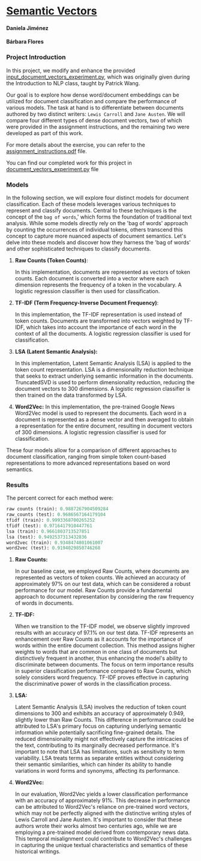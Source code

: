 # [Semantic Vectors](https://github.com/BarbaraPFloresRios/IDS703_NLP_NaturalLanguageProcessing/tree/main/20231101_SemanticVectors)
#### Daniela Jiménez
#### Bárbara Flores


### Project Introduction
In this project, we modify and enhance the provided [input_document_vectors_experiment.py](https://github.com/BarbaraPFloresRios/IDS703_NLP_NaturalLanguageProcessing/blob/main/20231101_SemanticVectors/input_document_vectors_experiment.py), which was originally given during the Introduction to NLP class, taught by Patrick Wang. 

Our goal is to explore how dense word/document embeddings can be utilized for document classification and compare the performance of various models. The task at hand is to differentiate between documents authored by two distinct writers: `Lewis Carroll` and `Jane Austen`. We will compare four different types of dense document vectors, two of which were provided in the assignment instructions, and the remaining two were developed as part of this work.

For more details about the exercise, you can refer to the [assignment_instructions.pdf](https://github.com/BarbaraPFloresRios/IDS703_NLP_NaturalLanguageProcessing/blob/main/20231101_SemanticVectors/%20assignment_instructions.pdf) file.

You can find our completed work for this project in [document_vectors_experiment.py](https://github.com/BarbaraPFloresRios/IDS703_NLP_NaturalLanguageProcessing/blob/main/20231101_SemanticVectors/document_vectors_experiment.py) file

### Models

In the following section, we will explore four distinct models for document classification. Each of these models leverages various techniques to represent and classify documents. Central to these techniques is the concept of the `bag of words`,' which forms the foundation of traditional text analysis. While some models directly rely on the 'bag of words' approach by counting the occurrences of individual tokens, others transcend this concept to capture more nuanced aspects of document semantics. Let's delve into these models and discover how they harness the 'bag of words' and other sophisticated techniques to classify documents.

1. **Raw Counts (Token Counts)**:
   
   In this implementation, documents are represented as vectors of token counts. Each document is converted into a vector where each dimension represents the frequency of a token in the vocabulary. A logistic regression classifier is then used for classification.

2. **TF-IDF (Term Frequency-Inverse Document Frequency)**:

   In this implementation, the TF-IDF representation is used instead of token counts. Documents are transformed into vectors weighted by TF-IDF, which takes into account the importance of each word in the context of all the documents. A logistic regression classifier is used for classification.

3. **LSA (Latent Semantic Analysis):**

   In this implementation, Latent Semantic Analysis (LSA) is applied to the token count representation. LSA is a dimensionality reduction technique that seeks to extract underlying semantic information in the documents. TruncatedSVD is used to perform dimensionality reduction, reducing the document vectors to 300 dimensions. A logistic regression classifier is then trained on the data transformed by LSA.


4. **Word2Vec:**
   In this implementation, the pre-trained Google News Word2Vec model is used to represent the documents. Each word in a document is represented as a dense vector and then averaged to obtain a representation for the entire document, resulting in document vectors of 300 dimensions. A logistic regression classifier is used for classification.

These four models allow for a comparison of different approaches to document classification, ranging from simple token count-based representations to more advanced representations based on word semantics.


### Results

The percent correct for each method were:


```python
raw counts (train): 0.9887267904509284
raw_counts (test): 0.9686567164179104
tfidf (train): 0.9993368700265252
tfidf (test): 0.9716417910447761
lsa (train): 0.9661803713527851
lsa (test): 0.9492537313432836
word2vec (train): 0.9348474801061007
word2vec (test): 0.9194029850746268
```


1. **Raw Counts:**
   
   In our baseline case, we employed Raw Counts, where documents are represented as vectors of token counts. We achieved an accuracy of approximately 97% on our test data, which can be considered a robust performance for our model. Raw Counts provide a fundamental approach to document representation by considering the raw frequency of words in documents.

2. **TF-IDF:**
   
   When we transition to the TF-IDF model, we observe slightly improved results with an accuracy of 97.1% on our test data. TF-IDF represents an enhancement over Raw Counts as it accounts for the importance of words within the entire document collection. This method assigns higher weights to words that are common in one class of documents but distinctively frequent in another, thus enhancing the model's ability to discriminate between documents. The focus on term importance results in superior classification performance compared to Raw Counts, which solely considers word frequency. TF-IDF proves effective in capturing the discriminative power of words in the classification process.

3. **LSA:**
   
   Latent Semantic Analysis (LSA) involves the reduction of token count dimensions to 300 and exhibits an accuracy of approximately 0.949, slightly lower than Raw Counts. This difference in performance could be attributed to LSA's primary focus on capturing underlying semantic information while potentially sacrificing fine-grained details. The reduced dimensionality might not effectively capture the intricacies of the text, contributing to its marginally decreased performance. It's important to note that LSA has limitations, such as sensitivity to term variability. LSA treats terms as separate entities without considering their semantic similarities, which can hinder its ability to handle variations in word forms and synonyms, affecting its performance.

4. **Word2Vec:**

   In our evaluation, Word2Vec yields a lower classification performance with an accuracy of approximately 91%. This decrease in performance can be attributed to Word2Vec's reliance on pre-trained word vectors, which may not be perfectly aligned with the distinctive writing styles of Lewis Carroll and Jane Austen. It's important to consider that these authors wrote their works almost two centuries ago, while we are employing a pre-trained model derived from contemporary news data. This temporal misalignment could contribute to Word2Vec's challenges in capturing the unique textual characteristics and semantics of these historical writings.
